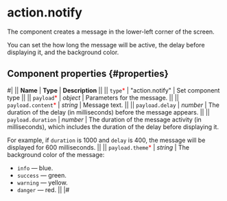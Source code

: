 # action.notify

The component creates a message in the lower-left corner of the screen.

You can set the how long the message will be active, the delay before displaying it, and the background color.

## Component properties {#properties}

#|
|| **Name** | **Type** | **Description** ||
|| `type`<span style="color: red">\*</span> | "action.notify" | Set component type ||
|| `payload`<span style="color: red">\*</span> | _object_ | Parameters for the message. ||
|| `payload.content`<span style="color: red">\*</span> | _string_ | Message text. ||
|| `payload.delay` | _number_ | The duration of the delay (in milliseconds) before the message appears. ||
|| `payload.duration` | _number_ | The duration of the message activity (in milliseconds), which includes the duration of the delay before displaying it.

For example, if `duration` is 1000 and `delay` is 400, the message will be displayed for 600 milliseconds. ||
|| `payload.theme`<span style="color: red">\*</span> | _string_ | The background color of the message:

- `info` — blue.
- `success` — green.
- `warning` — yellow.
- `danger` — red.
  ||
  |#
